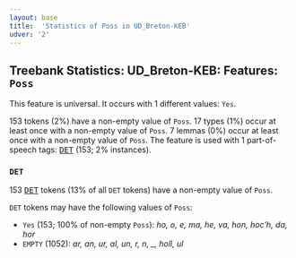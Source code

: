 ```yaml
---
layout: base
title:  'Statistics of Poss in UD_Breton-KEB'
udver: '2'
---
```


## Treebank Statistics: UD_Breton-KEB: Features: `Poss`

This feature is universal.
It occurs with 1 different values: `Yes`.

153 tokens (2%) have a non-empty value of `Poss`.
17 types (1%) occur at least once with a non-empty value of `Poss`.
7 lemmas (0%) occur at least once with a non-empty value of `Poss`.
The feature is used with 1 part-of-speech tags: <tt><a href="br_keb-pos-DET.html">DET</a></tt> (153; 2% instances).

### `DET`

153 <tt><a href="br_keb-pos-DET.html">DET</a></tt> tokens (13% of all `DET` tokens) have a non-empty value of `Poss`.

`DET` tokens may have the following values of `Poss`:

* `Yes` (153; 100% of non-empty `Poss`): <em>ho, o, e, ma, he, va, hon, hoc'h, da, hor</em>
* `EMPTY` (1052): <em>ar, an, ur, al, un, r, n, _, holl, ul</em>

